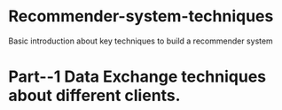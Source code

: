 # Recommender-system-techniques
Basic introduction about key techniques to build a recommender system

# Part--1 Data Exchange techniques about different clients.

